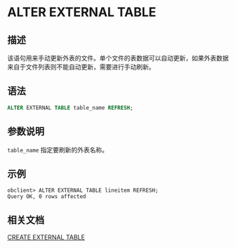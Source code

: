 # ALTER EXTERNAL TABLE

## 描述

该语句用来手动更新外表的文件。单个文件的表数据可以自动更新，如果外表数据来自于文件列表则不能自动更新，需要进行手动刷新。


## 语法

```sql
ALTER EXTERNAL TABLE table_name REFRESH;
```

## 参数说明

`table_name` 指定要刷新的外表名称。

## 示例

```shell
obclient> ALTER EXTERNAL TABLE lineitem REFRESH;
Query OK, 0 rows affected
```

## 相关文档

[CREATE EXTERNAL TABLE](../600.sql-statement-of-mysql-mode/2200.create-external-table-of-mysql-mode.md)
